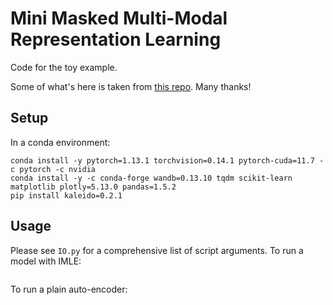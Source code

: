 # Mini Masked Multi-Modal Representation Learning
Code for the toy example.

Some of what's here is taken from [this repo](https://github.com/ReyhaneAskari/pytorch_experiments/blob/master/DAE.py). Many thanks!

## Setup
In a conda environment:
```
conda install -y pytorch=1.13.1 torchvision=0.14.1 pytorch-cuda=11.7 -c pytorch -c nvidia
conda install -y -c conda-forge wandb=0.13.10 tqdm scikit-learn matplotlib plotly=5.13.0 pandas=1.5.2
pip install kaleido=0.2.1
```

## Usage
Please see `IO.py` for a comprehensive list of script arguments. To run a model with IMLE:
```
```
To run a plain auto-encoder:
```
```